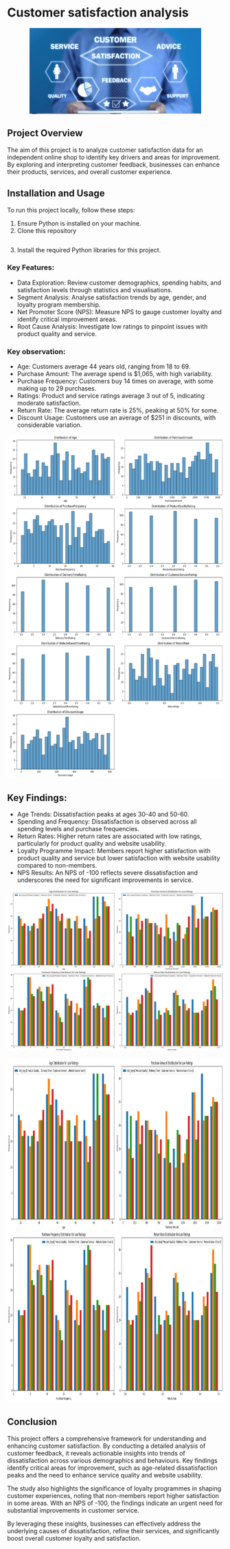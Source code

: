 # Customer satisfaction analysis

<p align="center">
<img src="https://github.com/SinaKeyhani/Customer_satisfaction_analysis/blob/main/word-image-79656-1.png" alt="Project Image" width="400" height="200"/>
</p>

## Project Overview
The aim of this project is to analyze customer satisfaction data for an independent online shop to identify key drivers and areas for improvement. By exploring and interpreting customer feedback, businesses can enhance their products, services, and overall customer experience.

## Installation and Usage
To run this project locally, follow these steps:

1. Ensure Python is installed on your machine.
2. Clone this repository
   ``` git clone https://github.com/SinaKeyhani/Customer_satisfaction_analysis/tree/main
   ```
3. Install the required Python libraries for this project.

### Key Features:
* Data Exploration: Review customer demographics, spending habits, and satisfaction levels through statistics and visualisations.
* Segment Analysis: Analyse satisfaction trends by age, gender, and loyalty program membership.
* Net Promoter Score (NPS): Measure NPS to gauge customer loyalty and identify critical improvement areas.
* Root Cause Analysis: Investigate low ratings to pinpoint issues with product quality and service.

### Key observation: 
* Age: Customers average 44 years old, ranging from 18 to 69.
* Purchase Amount: The average spend is $1,065, with high variability.
* Purchase Frequency: Customers buy 14 times on average, with some making up to 29 purchases.
* Ratings: Product and service ratings average 3 out of 5, indicating moderate satisfaction.
* Return Rate: The average return rate is 25%, peaking at 50% for some.
* Discount Usage: Customers use an average of $251 in discounts, with considerable variation.
<p align="center">
<img src="https://github.com/SinaKeyhani/Customer_satisfaction_analysis/blob/main/output_1.png" alt="Project Image" width="600" height="800"/>
</p>

## Key Findings:
* Age Trends: Dissatisfaction peaks at ages 30-40 and 50-60.
* Spending and Frequency: Dissatisfaction is observed across all spending levels and purchase frequencies.
* Return Rates: Higher return rates are associated with low ratings, particularly for product quality and website usability.
* Loyalty Programme Impact: Members report higher satisfaction with product quality and service but lower satisfaction with website usability compared to non-members.
* NPS Results: An NPS of -100 reflects severe dissatisfaction and underscores the need for significant improvements in service.

![Webp net-resizeimage](https://github.com/SinaKeyhani/Customer_satisfaction_analysis/blob/main/output.png)

<p align="center">
<img src="https://github.com/SinaKeyhani/Customer_satisfaction_analysis/blob/main/output.png" alt="Project Image" width="600" height="800"/>
</p>

## Conclusion 
This project offers a comprehensive framework for understanding and enhancing customer satisfaction. By conducting a detailed analysis of customer feedback, it reveals actionable insights into trends of dissatisfaction across various demographics and behaviours. Key findings identify critical areas for improvement, such as age-related dissatisfaction peaks and the need to enhance service quality and website usability.

The study also highlights the significance of loyalty programmes in shaping customer experiences, noting that non-members report higher satisfaction in some areas. With an NPS of -100, the findings indicate an urgent need for substantial improvements in customer service.

By leveraging these insights, businesses can effectively address the underlying causes of dissatisfaction, refine their services, and significantly boost overall customer loyalty and satisfaction.

